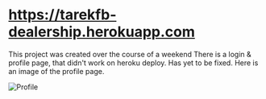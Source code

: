# https://tarekfb-dealership.herokuapp.com

This project was created over the course of a weekend
There is a login & profile page, that didn't work on heroku deploy. Has yet to be fixed.
Here is an image of the profile page.

![Profile](https://i.imgur.com/MBa7JeW.png)
